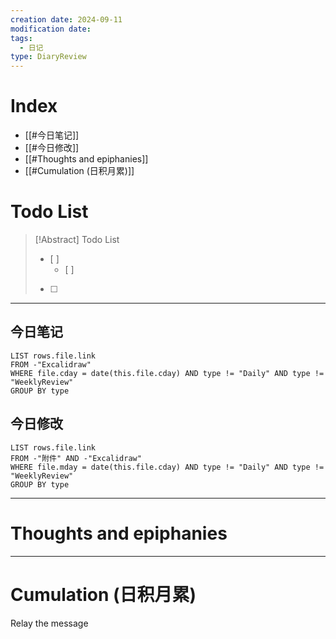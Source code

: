 ```yaml
---
creation date: 2024-09-11
modification date: 
tags:
  - 日记
type: DiaryReview
---
```

# Index
- [[#今日笔记]]
- [[#今日修改]]
- [[#Thoughts and epiphanies]]
- [[#Cumulation (日积月累)]]
# Todo List
>[!Abstract] Todo List
>- [ ] 
>	- [ ] 
>-  [ ] 

---
## 今日笔记
```dataview
LIST rows.file.link
FROM -"Excalidraw"
WHERE file.cday = date(this.file.cday) AND type != "Daily" AND type != "WeeklyReview"
GROUP BY type
```
## 今日修改
```dataview
LIST rows.file.link
FROM -"附件" AND -"Excalidraw"
WHERE file.mday = date(this.file.cday) AND type != "Daily" AND type != "WeeklyReview"
GROUP BY type
```

---
# Thoughts and epiphanies

---
# Cumulation (日积月累)
Relay the message 
